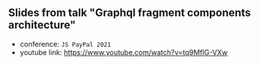 ## Slides from talk "Graphql fragment components architecture"

- conference: `JS PayPal 2021`
- youtube link: https://www.youtube.com/watch?v=tq9MfIG-VXw
